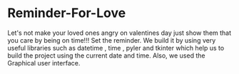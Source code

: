 # Reminder-For-Love
Let's not make your loved ones angry on valentines day just show them that you care by being on time!!! Set the reminder.
We build it by using very useful libraries such as datetime , time , pyler and tkinter which help us to build the project using the current date and time. Also, we used the Graphical user interface.

